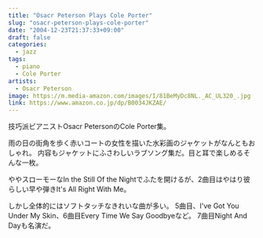```yaml
---
title: "Osacr Peterson Plays Cole Porter"
slug: "osacr-peterson-plays-cole-porter"
date: "2004-12-23T21:37:33+09:00"
draft: false
categories:
  - jazz
tags:
  - piano
  - Cole Porter
artists:
  - Osacr Peterson
image: https://m.media-amazon.com/images/I/81BeMyDc8NL._AC_UL320_.jpg
link: https://www.amazon.co.jp/dp/B0034JKZAE/
---
```

技巧派ピアニストOsacr PetersonのCole Porter集。
<!--more-->
雨の日の街角を歩く赤いコートの女性を描いた水彩画のジャケットがなんともおしゃれ。 
内容もジャケットにふさわしいラブソング集だ。目と耳で楽しめるそんな一枚。

ややスローモーなIn the Still Of the Nightでふたを開けるが、2曲目はやはり彼らしい早や弾きIt's All Right With Me。

しかし全体的にはソフトタッチなきれいな曲が多い。 
5曲目、I've Got You Under My Skin、6曲目Every Time We Say Goodbyeなど。
7曲目Night And Dayも名演だ。
